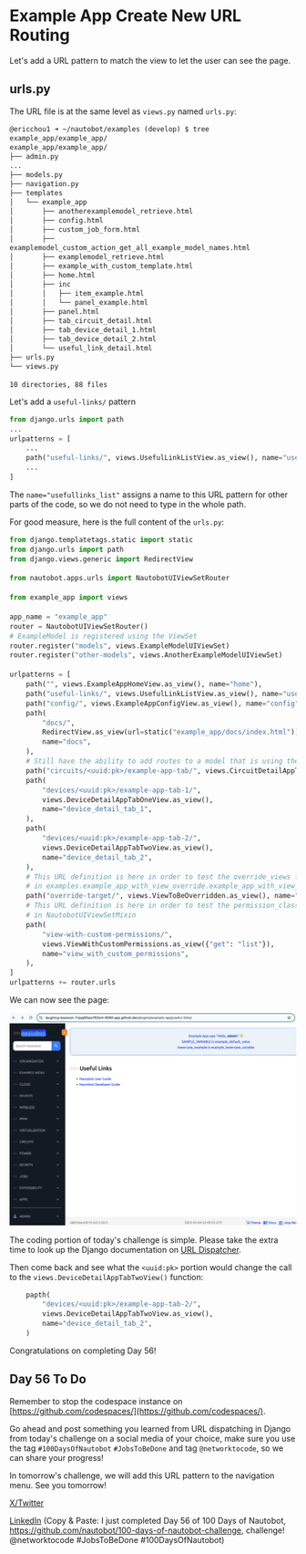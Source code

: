 # Example App Create New URL Routing

Let's add a URL pattern to match the view to let the user can see the page. 

## urls.py

The URL file is at the same level as `views.py` named `urls.py`: 

```
@ericchou1 ➜ ~/nautobot/examples (develop) $ tree example_app/example_app/
example_app/example_app/
├── admin.py
...
├── models.py
├── navigation.py
├── templates
│   └── example_app
│       ├── anotherexamplemodel_retrieve.html
│       ├── config.html
│       ├── custom_job_form.html
│       ├── examplemodel_custom_action_get_all_example_model_names.html
│       ├── examplemodel_retrieve.html
│       ├── example_with_custom_template.html
│       ├── home.html
│       ├── inc
│       │   ├── item_example.html
│       │   └── panel_example.html
│       ├── panel.html
│       ├── tab_circuit_detail.html
│       ├── tab_device_detail_1.html
│       ├── tab_device_detail_2.html
│       └── useful_link_detail.html
├── urls.py
└── views.py

10 directories, 88 files
```

Let's add a `useful-links/` pattern 

```python url.py
from django.urls import path
...
urlpatterns = [
    ...
    path("useful-links/", views.UsefulLinkListView.as_view(), name="usefullinks_list"),
    ...
]
```

The `name="usefullinks_list"` assigns a name to this URL pattern for other parts of the code, so we do not need to type in the whole path. 

For good measure, here is the full content of the `urls.py`: 

```python urls.py
from django.templatetags.static import static
from django.urls import path
from django.views.generic import RedirectView

from nautobot.apps.urls import NautobotUIViewSetRouter

from example_app import views

app_name = "example_app"
router = NautobotUIViewSetRouter()
# ExampleModel is registered using the ViewSet
router.register("models", views.ExampleModelUIViewSet)
router.register("other-models", views.AnotherExampleModelUIViewSet)

urlpatterns = [
    path("", views.ExampleAppHomeView.as_view(), name="home"),
    path("useful-links/", views.UsefulLinkListView.as_view(), name="usefullinks_list"),
    path("config/", views.ExampleAppConfigView.as_view(), name="config"),
    path(
        "docs/",
        RedirectView.as_view(url=static("example_app/docs/index.html")),
        name="docs",
    ),
    # Still have the ability to add routes to a model that is using the NautobotUIViewSet.
    path("circuits/<uuid:pk>/example-app-tab/", views.CircuitDetailAppTabView.as_view(), name="circuit_detail_tab"),
    path(
        "devices/<uuid:pk>/example-app-tab-1/",
        views.DeviceDetailAppTabOneView.as_view(),
        name="device_detail_tab_1",
    ),
    path(
        "devices/<uuid:pk>/example-app-tab-2/",
        views.DeviceDetailAppTabTwoView.as_view(),
        name="device_detail_tab_2",
    ),
    # This URL definition is here in order to test the override_views functionality which is defined
    # in examples.example_app_with_view_override.example_app_with_view_override.views
    path("override-target/", views.ViewToBeOverridden.as_view(), name="view_to_be_overridden"),
    # This URL definition is here in order to test the permission_classes functionality which is defined
    # in NautobotUIViewSetMixin
    path(
        "view-with-custom-permissions/",
        views.ViewWithCustomPermissions.as_view({"get": "list"}),
        name="view_with_custom_permissions",
    ),
]
urlpatterns += router.urls
```

We can now see the page: 

![final_view_1](images/final_view_1.png)

The coding portion of today's challenge is simple. Please take the extra time to look up the Django documentation on [URL Dispatcher](https://docs.djangoproject.com/en/5.1/topics/http/urls/). 

Then come back and see what the `<uuid:pk>` portion would change the call to the `views.DeviceDetailAppTabTwoView()` function: 

```python
    papth(
        "devices/<uuid:pk>/example-app-tab-2/",
        views.DeviceDetailAppTabTwoView.as_view(),
        name="device_detail_tab_2",
    )
```

Congratulations on completing Day 56!  

## Day 56 To Do

Remember to stop the codespace instance on [https://github.com/codespaces/](https://github.com/codespaces/). 

Go ahead and post something you learned from URL dispatching in Django from today's challenge on a social media of your choice, make sure you use the tag `#100DaysOfNautobot` `#JobsToBeDone` and tag `@networktocode`, so we can share your progress! 

In tomorrow's challenge, we will add this URL pattern to the navigation menu. See you tomorrow! 

[X/Twitter](<https://twitter.com/intent/tweet?url=https://github.com/nautobot/100-days-of-nautobot&text=I+jst+completed+Day+56+of+the+100+days+of+nautobot+challenge+!&hashtags=100DaysOfNautobot,JobsToBeDone>)

[LinkedIn](https://www.linkedin.com/) (Copy & Paste: I just completed Day 56 of 100 Days of Nautobot, https://github.com/nautobot/100-days-of-nautobot-challenge, challenge! @networktocode #JobsToBeDone #100DaysOfNautobot) 
